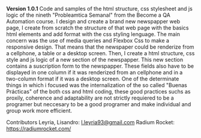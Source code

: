 **Version 1.0.1**
Code and samples of the html structure, css stylesheet and js logic of the nineth "Probleamtica Semanal" from the Become a QA Automation course.  I design and create a brand new newspapper web page, I create from scratch the structure of that web page with the basics html elements and add format with the css styling lenguage. The main concern was the use of media queries and Flexbox Css to make a responsive design. That means that the newspaper could be renderize from a cellphone, a table or a desktop screen.
Then, I create a html structure, css style and js logic of a new section of the newspapper. This new section contains a suscription form to the newspapper. These fields also have to be displayed in one column if it was renderized from an cellphone and in a two-column format if it was a desktop screen.
One of the determinate things in which i focused was the internalization of the so called "Buenas Prácticas" of the both css and html coding, these good practices suchs as proxily, coherence and adaptability are not strictly requiered to be a programer but neccesary to be a good programer and make individual and group work more efficient.


Contributors
Leyria, Lisandro: l.leyria93@gmail.com 
Radium Rocket: https://radiumrocket.com/

